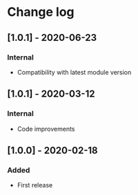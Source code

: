 # Change log

## [1.0.1] - 2020-06-23
### Internal
- Compatibility with latest module version

## [1.0.1] - 2020-03-12
### Internal
- Code improvements

## [1.0.0] - 2020-02-18
### Added
- First release
